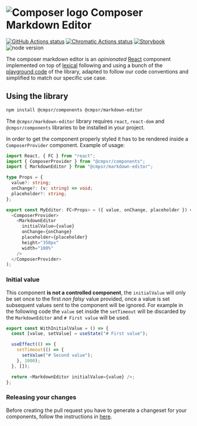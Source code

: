 # ![Composer logo](https://avatars0.githubusercontent.com/u/67131017?s=24) Composer Markdown Editor

[![GitHub Actions status](https://github.com/cmpsr/composer/actions/workflows/test.yml/badge.svg?branch=master)](https://github.com/cmpsr/composer/actions/workflows/test.yml) [![Chromatic Actions status](https://github.com/cmpsr/composer/actions/workflows/chromatic.yml/badge.svg?branch=master)](https://github.com/cmpsr/composer/actions/workflows/chromatic.yml) [![Storybook](https://raw.githubusercontent.com/storybooks/brand/master/badge/badge-storybook.svg)](https://storybook.cmpsr.io/) ![node version](https://img.shields.io/node/v/@cmpsr/components.svg)

The composer markdown editor is an _opinionated_ [React](https://react.dev) component implemented on top of [lexical](https://lexical.dev) following and using a bunch of the [playground code](https://github.com/facebook/lexical/tree/main/packages/lexical-playground) of the library, adapted to follow our code conventions and simplified to match our specific use case.

## Using the library

```bash
npm install @cmpsr/components @cmpsr/markdown-editor
```

The `@cmpsr/markdown-editor` library requires `react`, `react-dom` and `@cmpsr/components` libraries to be installed in your project.

In order to get the component properly styled it has to be rendered inside a `ComposerProvider` component. Example of usage:

```typescript
import React, { FC } from "react";
import { ComposerProvider } from "@cmpsr/components";
import { MarkdownEditor } from "@cmpsr/markdown-editor";

type Props = {
  value?: string;
  onChange?: (v: string) => void;
  placeholder?: string;
};

export const MyEditor: FC<Props> = ({ value, onChange, placeholder }) => (
  <ComposerProvider>
    <MarkdownEditor
      initialValue={value}
      onChange={onChange}
      placeholder={placeholder}
      height="350px"
      width="100%"
    />
  </ComposerProvider>
);
```

### Initial value

This component **is not a controlled component**, the `initialValue` will only be set once to the first _non falsy_ value provided, once a value is set subsequent values sent to the component will be ignored. For example in the following code the `value` set inside the `setTimeout` will be discarded by the `MarkdownEditor` and `# First value` will be used.

```typescript
export const WithInitialValue = () => {
  const [value, setValue] = useState("# First value");

  useEffect(() => {
    setTimeout(() => {
      setValue("# Second value");
    }, 1000);
  }, []);

  return <MarkdownEditor initialValue={value} />;
};
```

### Releasing your changes

Before creating the pull request you have to generate a changeset for your components, follow the instructions in [here](https://github.com/cmpsr/composer#changesets).

